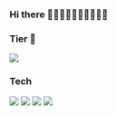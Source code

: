 ### Hi there 👋👋👋👋👋👋👋👋👋👋

<!--
![cyj1322's GitHub stats](https://github-readme-stats.vercel.app/api?username=cyj1322&show_icons=true&theme=onedark)

[![Top Langs](https://github-readme-stats.vercel.app/api/top-langs/?username=cyj1322)](https://github.com/cyj1322/github-readme-stats)
-->

### Tier 👑
<a href="https://opgc.me/#/users/cyj1322" target="_blank"><img src="https://api.opgc.me/githubs/users/cyj1322/tag/?theme=basic" /></a>

### Tech
<img src="https://img.shields.io/badge/Node-68A063?style=flat-square&logo=node.js&logoColor=white"/> <img src="https://img.shields.io/badge/Typescript-007acc?style=flat-square&logo=typescript&logoColor=white"/> <img src="https://img.shields.io/badge/Javascript-f0db4f?style=flat-square&logo=javascript&logoColor=black"/> <img src="https://img.shields.io/badge/Postgresql-336791?style=flat-square&logo=postgresql&logoColor=white"/>


<!--
**cyj1322/cyj1322** is a ✨ _special_ ✨ repository because its `README.md` (this file) appears on your GitHub profile.

Here are some ideas to get you started:

- 🔭 I’m currently working on ...
- 🌱 I’m currently learning ...
- 👯 I’m looking to collaborate on ...
- 🤔 I’m looking for help with ...
- 💬 Ask me about ...
- 📫 How to reach me: ...
- 😄 Pronouns: ...
- ⚡ Fun fact: ...
-->
